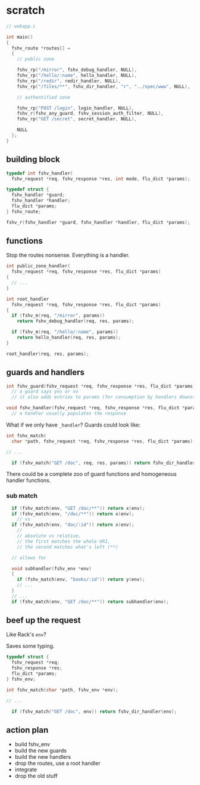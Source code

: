 
# scratch

```c
// webapp.c

int main()
{
  fshv_route *routes[] =
  {
    // public zone

    fshv_rp("/mirror", fshv_debug_handler, NULL),
    fshv_rp("/hello/:name", hello_handler, NULL),
    fshv_rp("/redir", redir_handler, NULL),
    fshv_rp("/files/**", fshv_dir_handler, "r", "../spec/www", NULL),

    // authentified zone

    fshv_rp("POST /login", login_handler, NULL),
    fshv_r(fshv_any_guard, fshv_session_auth_filter, NULL),
    fshv_rp("GET /secret", secret_handler, NULL),

    NULL
  };
}
```


## building block

```c
typedef int fshv_handler(
  fshv_request *req, fshv_response *res, int mode, flu_dict *params);

typedef struct {
  fshv_handler *guard;
  fshv_handler *handler;
  flu_dict *params;
} fshv_route;

fshv_r(fshv_handler *guard, fshv_handler *handler, flu_dict *params);
```


## functions

Stop the routes nonsense. Everything is a handler.

```c
int public_zone_handler(
  fshv_request *req, fshv_response *res, flu_dict *params)
{
  // ...
}

int root_handler
  fshv_request *req, fshv_response *res, flu_dict *params)
{
  if (fshv_m(req, "/mirror", params))
    return fshv_debug_handler(req, res, params);

  if (fshv_m(req, "/hello/:name", params))
    return hello_handler(req, res, params);
}

root_handler(req, res, params);
```


## guards and handlers

```c
int fshv_guard(fshv_request *req, fshv_response *res, flu_dict *params);
  // a guard says yes or no
  // it also adds entries to params (for consumption by handlers downstream)

void fshv_handler(fshv_request *req, fshv_response *res, flu_dict *params);
  // a handler usually populates the response
```

What if we only have `_handler`? Guards could look like:
```c
int fshv_match(
  char *path, fshv_request *req, fshv_response *res, flu_dict *params);

// ...

  if (fshv_match("GET /doc", req, res, params)) return fshv_dir_handler(...);
```

There could be a complete zoo of guard functions and homogeneous handler functions.

### sub match

```c
  if (fshv_match(env, "GET /doc/**")) return x(env);
  if (fshv_match(env, "/doc/**")) return x(env);
    // vs
  if (fshv_match(env, "doc/:id")) return x(env);
    //
    // absolute vs relative,
    // the first matches the whole URI,
    // the second matches what's left (**)

  // allows for

  void subhandler(fshv_env *env)
  {
    if (fshv_match(env, "books/:id")) return y(env);
    // ...
  }
  // ...
  if (fshv_match(env, "GET /doc/**")) return subhandler(env);
```


## beef up the request

Like Rack's `env`?

Saves some typing.

```c
typedef struct {
  fshv_request *req;
  fshv_response *res;
  flu_dict *params;
} fshv_env;

int fshv_match(char *path, fshv_env *env);

// ...

  if (fshv_match("GET /doc", env)) return fshv_dir_handler(env);
```

## action plan

* build fshv_env
* build the new guards
* build the new handlers
* drop the routes, use a root handler
* integrate
* drop the old stuff

